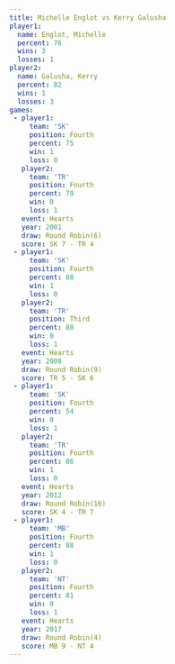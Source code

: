 ```yaml
---
title: Michelle Englot vs Kerry Galusha
player1:                
  name: Englot, Michelle
  percent: 76           
  wins: 3               
  losses: 1             
player2:                
  name: Galusha, Kerry  
  percent: 82           
  wins: 1               
  losses: 3             
games:
 - player1:          
     team: 'SK'      
     position: Fourth
     percent: 75     
     win: 1          
     loss: 0         
   player2:          
     team: 'TR'      
     position: Fourth
     percent: 79     
     win: 0          
     loss: 1         
   event: Hearts       
   year: 2001          
   draw: Round Robin(6)
   score: SK 7 - TR 4  
 - player1:          
     team: 'SK'      
     position: Fourth
     percent: 88     
     win: 1          
     loss: 0         
   player2:         
     team: 'TR'     
     position: Third
     percent: 80    
     win: 0         
     loss: 1        
   event: Hearts       
   year: 2008          
   draw: Round Robin(9)
   score: TR 5 - SK 6  
 - player1:          
     team: 'SK'      
     position: Fourth
     percent: 54     
     win: 0          
     loss: 1         
   player2:          
     team: 'TR'      
     position: Fourth
     percent: 86     
     win: 1          
     loss: 0         
   event: Hearts        
   year: 2012           
   draw: Round Robin(16)
   score: SK 4 - TR 7   
 - player1:          
     team: 'MB'      
     position: Fourth
     percent: 88     
     win: 1          
     loss: 0         
   player2:          
     team: 'NT'      
     position: Fourth
     percent: 81     
     win: 0          
     loss: 1         
   event: Hearts       
   year: 2017          
   draw: Round Robin(4)
   score: MB 9 - NT 4  
---
```

